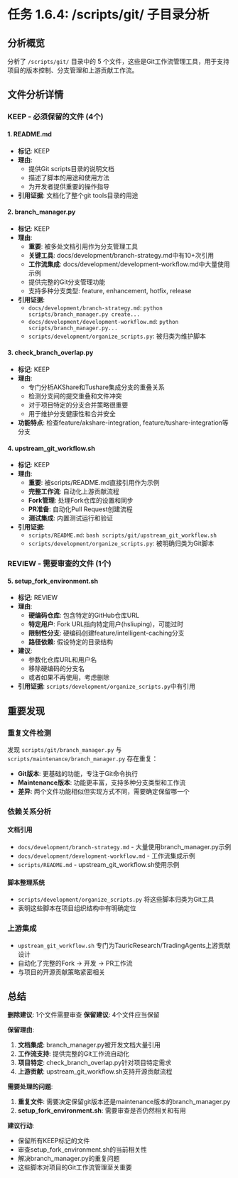 # 任务 1.6.4: /scripts/git/ 子目录分析

## 分析概览

分析了 `/scripts/git/` 目录中的 5 个文件，这些是Git工作流管理工具，用于支持项目的版本控制、分支管理和上游贡献工作流。

## 文件分析详情

### **KEEP** - 必须保留的文件 (4个)

#### 1. **README.md**
- **标记**: KEEP
- **理由**:
  - 提供Git scripts目录的说明文档
  - 描述了脚本的用途和使用方法
  - 为开发者提供重要的操作指导
- **引用证据**: 文档化了整个git tools目录的用途

#### 2. **branch_manager.py**
- **标记**: KEEP
- **理由**:
  - **重要**: 被多处文档引用作为分支管理工具
  - **关键工具**: docs/development/branch-strategy.md中有10+次引用
  - **工作流集成**: docs/development/development-workflow.md中大量使用示例
  - 提供完整的Git分支管理功能
  - 支持多种分支类型: feature, enhancement, hotfix, release
- **引用证据**:
  - `docs/development/branch-strategy.md`: `python scripts/branch_manager.py create...`
  - `docs/development/development-workflow.md`: `python scripts/branch_manager.py...`
  - `scripts/development/organize_scripts.py`: 被归类为维护脚本

#### 3. **check_branch_overlap.py**
- **标记**: KEEP
- **理由**:
  - 专门分析AKShare和Tushare集成分支的重叠关系
  - 检测分支间的提交重叠和文件冲突
  - 对于项目特定的分支合并策略很重要
  - 用于维护分支健康性和合并安全
- **功能特点**: 检查feature/akshare-integration, feature/tushare-integration等分支

#### 4. **upstream_git_workflow.sh**
- **标记**: KEEP
- **理由**:
  - **重要**: 被scripts/README.md直接引用作为示例
  - **完整工作流**: 自动化上游贡献流程
  - **Fork管理**: 处理Fork仓库的设置和同步
  - **PR准备**: 自动化Pull Request创建流程
  - **测试集成**: 内置测试运行和验证
- **引用证据**:
  - `scripts/README.md`: `bash scripts/git/upstream_git_workflow.sh`
  - `scripts/development/organize_scripts.py`: 被明确归类为Git脚本

### **REVIEW** - 需要审查的文件 (1个)

#### 5. **setup_fork_environment.sh**
- **标记**: REVIEW
- **理由**:
  - **硬编码仓库**: 包含特定的GitHub仓库URL
  - **特定用户**: Fork URL指向特定用户(hsliuping)，可能过时
  - **限制性分支**: 硬编码创建feature/intelligent-caching分支
  - **路径依赖**: 假设特定的目录结构
- **建议**:
  - 参数化仓库URL和用户名
  - 移除硬编码的分支名
  - 或者如果不再使用，考虑删除
- **引用证据**: `scripts/development/organize_scripts.py`中有引用

## 重要发现

### 重复文件检测
发现 `scripts/git/branch_manager.py` 与 `scripts/maintenance/branch_manager.py` 存在重复：
- **Git版本**: 更基础的功能，专注于Git命令执行
- **Maintenance版本**: 功能更丰富，支持多种分支类型和工作流
- **差异**: 两个文件功能相似但实现方式不同，需要确定保留哪一个

### 依赖关系分析

#### 文档引用
- `docs/development/branch-strategy.md` - 大量使用branch_manager.py示例
- `docs/development/development-workflow.md` - 工作流集成示例
- `scripts/README.md` - upstream_git_workflow.sh使用示例

#### 脚本整理系统
- `scripts/development/organize_scripts.py` 将这些脚本归类为Git工具
- 表明这些脚本在项目组织结构中有明确定位

### 上游集成
- `upstream_git_workflow.sh` 专门为TauricResearch/TradingAgents上游贡献设计
- 自动化了完整的Fork -> 开发 -> PR工作流
- 与项目的开源贡献策略紧密相关

## 总结

**删除建议**: 1个文件需要审查
**保留建议**: 4个文件应当保留

**保留理由**:
1. **文档集成**: branch_manager.py被开发文档大量引用
2. **工作流支持**: 提供完整的Git工作流自动化
3. **项目特定**: check_branch_overlap.py针对项目特定需求
4. **上游贡献**: upstream_git_workflow.sh支持开源贡献流程

**需要处理的问题**:
1. **重复文件**: 需要决定保留git版本还是maintenance版本的branch_manager.py
2. **setup_fork_environment.sh**: 需要审查是否仍然相关和有用

**建议行动**:
- 保留所有KEEP标记的文件
- 审查setup_fork_environment.sh的当前相关性
- 解决branch_manager.py的重复问题
- 这些脚本对项目的Git工作流管理至关重要